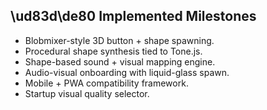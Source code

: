 ## \ud83d\de80 Implemented Milestones
- Blobmixer-style 3D button + shape spawning.
- Procedural shape synthesis tied to Tone.js.
- Shape-based sound + visual mapping engine.
- Audio-visual onboarding with liquid-glass spawn.
- Mobile + PWA compatibility framework.
- Startup visual quality selector.
